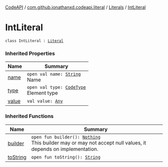 [CodeAPI](../../index.md) / [com.github.jonathanxd.codeapi.literal](../index.md) / [Literals](index.md) / [IntLiteral](.)

# IntLiteral

`class IntLiteral : `[`Literal`](../-literal/index.md)

### Inherited Properties

| Name | Summary |
|---|---|
| [name](../-literal/name.md) | `open val name: `[`String`](https://kotlinlang.org/api/latest/jvm/stdlib/kotlin/-string/index.html)<br>Name |
| [type](../-literal/type.md) | `open val type: `[`CodeType`](../../com.github.jonathanxd.codeapi.type/-code-type/index.md)<br>Element type |
| [value](../-literal/value.md) | `val value: `[`Any`](https://kotlinlang.org/api/latest/jvm/stdlib/kotlin/-any/index.html) |

### Inherited Functions

| Name | Summary |
|---|---|
| [builder](../-literal/builder.md) | `open fun builder(): `[`Nothing`](https://kotlinlang.org/api/latest/jvm/stdlib/kotlin/-nothing/index.html)<br>This builder may or may not accept null values, it depends on implementation. |
| [toString](../-literal/to-string.md) | `open fun toString(): `[`String`](https://kotlinlang.org/api/latest/jvm/stdlib/kotlin/-string/index.html) |
